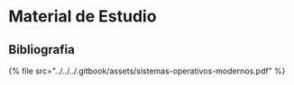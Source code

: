 # Material de Estudio

## Bibliografia

{% file src="../../../.gitbook/assets/sistemas-operativos-modernos.pdf" %}

